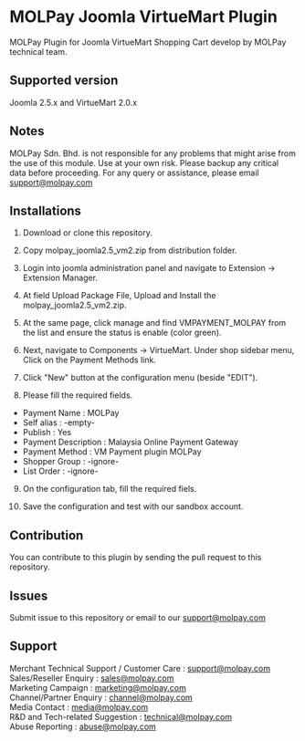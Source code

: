 MOLPay Joomla VirtueMart Plugin
=====================

MOLPay Plugin for Joomla VirtueMart Shopping Cart develop by MOLPay technical team.


Supported version
-----------------
Joomla 2.5.x and VirtueMart 2.0.x

Notes
-----

MOLPay Sdn. Bhd. is not responsible for any problems that might arise from the use of this module. 
Use at your own risk. Please backup any critical data before proceeding. For any query or 
assistance, please email support@molpay.com 


Installations
-------------

1. Download or clone this repository.

2. Copy molpay_joomla2.5_vm2.zip from distribution folder.

3. Login into joomla administration panel and navigate to Extension -> Extension Manager.

4. At field Upload Package File, Upload and Install the molpay_joomla2.5_vm2.zip.

5. At the same page, click manage and find VMPAYMENT_MOLPAY from the list and ensure the status is enable (color green).

6. Next, navigate to Components -> VirtueMart. Under shop sidebar menu, Click on the Payment Methods link.

7. Click "New" button at the configuration menu (beside "EDIT").

8. Please fill the required fields.  
  - Payment Name : MOLPay
  - Self alias : -empty-
  - Publish : Yes
  - Payment Description : Malaysia Online Payment Gateway
  - Payment Method : VM Payment plugin MOLPay
  - Shopper Group : -ignore-
  - List Order : -ignore-  
  
9. On the configuration tab, fill the required fiels.

10. Save the configuration and test with our sandbox account.

Contribution
------------

You can contribute to this plugin by sending the pull request to this repository.


Issues
------------

Submit issue to this repository or email to our support@molpay.com


Support
-------

Merchant Technical Support / Customer Care : support@molpay.com <br>
Sales/Reseller Enquiry : sales@molpay.com <br>
Marketing Campaign : marketing@molpay.com <br>
Channel/Partner Enquiry : channel@molpay.com <br>
Media Contact : media@molpay.com <br>
R&D and Tech-related Suggestion : technical@molpay.com <br>
Abuse Reporting : abuse@molpay.com
